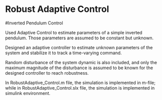 # Robust Adaptive Control 
#Inverted Pendulum Control

Used Adaptive Control to estimate parameters of a simple inverted pendulum. Those parameters are assumed to be constant but unknown.

Designed an adaptive controller to estimate unknown parameters of the system and stabilize it to track a time-varying command.

Random disturbance of the system dynamic is also included, and only the maximum magnitude of the disturbance is assumed to be known for the designed controller to reach robustness.

In RobustAdaptive_Control.m file, the simulation is implemented in m-file; while in RobustAdaptive_Control.slx file, the simulation is implemented in simulink environment. 
